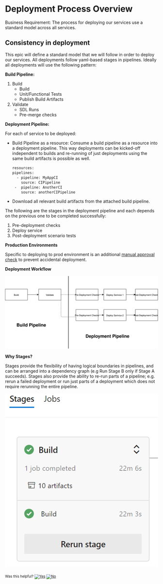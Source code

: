 # Deployment Process Overview

Business Requirement: The process for deploying our services use a standard model across all services.

## Consistency in deployment

This epic will define a standard model that we will follow in order to deploy our services. All deployments follow yaml-based stages in pipelines. Ideally all deployments will use the following pattern: 

**Build Pipeline:**

1. Build
    - Build
    - Unit/Functional Tests
    - Publish Build Artifacts
2. Validate
    - SDL Runs
    - Pre-merge checks

**Deployment Pipeline:**

For each of service to be deployed:
- Build Pipeline as a resource:
  Consume a build pipeline as a resource into a deployment pipeline. This way deployments can be kicked-off independent to builds and re-running of just deployments using the same build artifacts is possible as well.
  ```
  resources:
  pipelines:
    - pipeline: MyAppCI
      source: CIPipeline
   -  pipeline: AnotherCI
      source: anotherCIPipeline
   ```
- Download all relevant build artifacts from the attached build pipeline.

The following are the stages in the deployment pipeline and each depends on the previous one to be completed successfully:
1. Pre-deployment checks
2. Deploy service
3. Post-deployment scenario tests

**Production Environments**

Specific to deploying to prod environment is an additional [manual approval check](https://docs.microsoft.com/en-us/azure/devops/pipelines/process/approvals?view=azure-devops#approvals) to prevent accidental deployment. 

**Deployment Workflow**

![Deployment Process](Images/Deployment_Workflow.svg)

**Why Stages?**

Stages provide the flexibility of having logical boundaries in pipelines, and can be arranged into a dependency graph (e.g Run Stage B only if Stage A succeeds). Stages also provide the ability to re-run parts of a pipeline; e.g. rerun a failed deployment or run just parts of a deployment which does not require rerunning the entire pipeline. 

![Stages](Images/Stages.PNG)


<!-- Begin Generated Content: Doc Feedback -->
<sub>Was this helpful? [![Yes](https://helix.dot.net/f/ip/5?p=Documentation%5CValidation%5CDeploymentProcess.md)](https://helix.dot.net/f/p/5?p=Documentation%5CValidation%5CDeploymentProcess.md) [![No](https://helix.dot.net/f/in)](https://helix.dot.net/f/n/5?p=Documentation%5CValidation%5CDeploymentProcess.md)</sub>
<!-- End Generated Content-->
